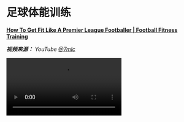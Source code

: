 # 足球体能训练

[**How To Get Fit Like A Premier League Footballer | Football Fitness Training**](https://www.youtube.com/watch?v=yczsxBmN8GE&t=4s)

_**视频来源：** YouTube [@7mlc](https://www.youtube.com/@7mlc/videos)_

<div class="center-video">
    <video controls>
        <source src="./fitness.mp4" type="video/mp4">
    </video>
</div>